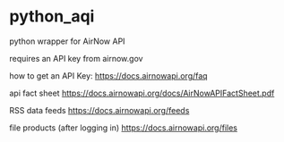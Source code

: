 # python_aqi
python wrapper for AirNow API

requires an API key from airnow.gov

how to get an API Key:
https://docs.airnowapi.org/faq

api fact sheet
https://docs.airnowapi.org/docs/AirNowAPIFactSheet.pdf

RSS data feeds
https://docs.airnowapi.org/feeds

file products (after logging in)
https://docs.airnowapi.org/files
